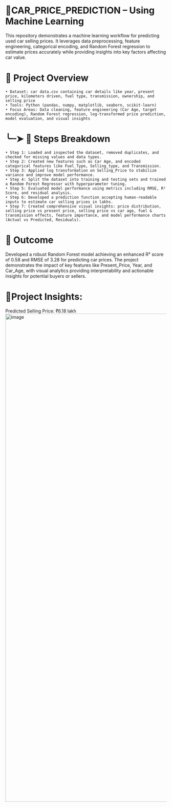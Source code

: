 # 🚗CAR_PRICE_PREDICTION – Using Machine Learning
This repository demonstrates a machine learning workflow for predicting used car selling prices. It leverages data preprocessing, feature engineering, categorical encoding, and Random Forest regression to estimate prices accurately while providing insights into key factors affecting car value.

# 📇 Project Overview
    • Dataset: car data.csv containing car details like year, present price, kilometers driven, fuel type, transmission, ownership, and selling price
    • Tools: Python (pandas, numpy, matplotlib, seaborn, scikit-learn)
    • Focus Areas: Data cleaning, feature engineering (Car Age, target encoding), Random Forest regression, log-transformed price prediction, model evaluation, and visual insights

# ╰┈➤ 📝 Steps Breakdown
    • Step 1: Loaded and inspected the dataset, removed duplicates, and checked for missing values and data types.
    • Step 2: Created new features such as Car Age, and encoded categorical features like Fuel_Type, Selling_type, and Transmission.
    • Step 3: Applied log transformation on Selling_Price to stabilize variance and improve model performance.
    • Step 4: Split the dataset into training and testing sets and trained a Random Forest Regressor with hyperparameter tuning.
    • Step 5: Evaluated model performance using metrics including RMSE, R² Score, and residual analysis.
    • Step 6: Developed a prediction function accepting human-readable inputs to estimate car selling prices in lakhs.
    • Step 7: Created comprehensive visual insights: price distribution, selling price vs present price, selling price vs car age, fuel & transmission effects, feature importance, and model performance charts (Actual vs Predicted, Residuals).

# 🎯 Outcome
Developed a robust Random Forest model achieving an enhanced R² score of 0.58 and RMSE of 3.28 for predicting car prices. The project demonstrates the impact of key features like Present_Price, Year, and Car_Age, with visual analytics providing interpretability and actionable insights for potential buyers or sellers.

# 📌Project Insights:
Predicted Selling Price: ₹6.18 lakh
<img width="1982" height="1524" alt="image" src="https://github.com/user-attachments/assets/1d144854-d3a1-431e-b69b-9c347c02750a" />
